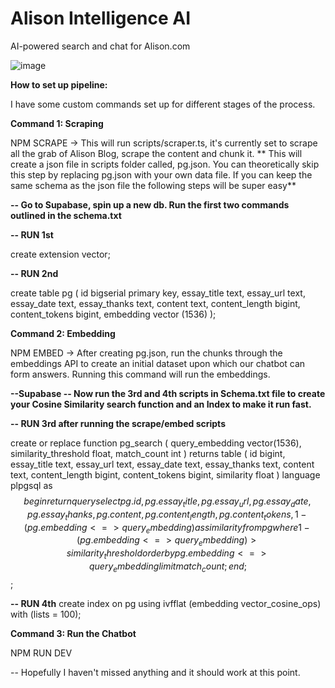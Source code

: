 # Alison Intelligence AI

AI-powered search and chat for Alison.com

![image](https://user-images.githubusercontent.com/48835836/230993185-5f54615d-be67-4b41-9144-f7ec5364ff29.png)



**How to set up pipeline:**

I have some custom commands set up for different stages of the process.

**Command 1: Scraping**

NPM SCRAPE -> This will run scripts/scraper.ts, it's currently set to scrape all the grab of Alison Blog, scrape the content and chunk it. 
** This will create a json file in scripts folder called, pg.json. You can theoretically skip this step by replacing pg.json with your own data file. If you can keep the same schema as the json file the following steps will be super easy**


**-- Go to Supabase, spin up a new db. Run the first two commands outlined in the schema.txt**

**--  RUN 1st**

create extension vector;

**-- RUN 2nd**

create table pg (
  id bigserial primary key,
  essay_title text,
  essay_url text,
  essay_date text,
  essay_thanks text,
  content text,
  content_length bigint,
  content_tokens bigint,
  embedding vector (1536)
);

**Command 2: Embedding**

NPM EMBED -> After creating pg.json, run the chunks through the embeddings API to create an initial dataset upon which our chatbot can form answers. Running this command will run the embeddings.


**--Supabase -- Now run the 3rd and 4th scripts in Schema.txt file to create your Cosine Similarity search function and an Index to make it run fast.**

**-- RUN 3rd after running the scrape/embed scripts**

create or replace function pg_search (
  query_embedding vector(1536),
  similarity_threshold float,
  match_count int
)
returns table (
  id bigint,
  essay_title text,
  essay_url text,
  essay_date text,
  essay_thanks text,
  content text,
  content_length bigint,
  content_tokens bigint,
  similarity float
)
language plpgsql
as $$
begin
  return query
  select
    pg.id,
    pg.essay_title,
    pg.essay_url,
    pg.essay_date,
    pg.essay_thanks,
    pg.content,
    pg.content_length,
    pg.content_tokens,
    1 - (pg.embedding <=> query_embedding) as similarity
  from pg
  where 1 - (pg.embedding <=> query_embedding) > similarity_threshold
  order by pg.embedding <=> query_embedding
  limit match_count;
end;
$$;

**-- RUN 4th**
create index on pg 
using ivfflat (embedding vector_cosine_ops)
with (lists = 100);



**Command 3: Run the Chatbot**

NPM RUN DEV 

-- Hopefully I haven't missed anything and it should work at this point.


